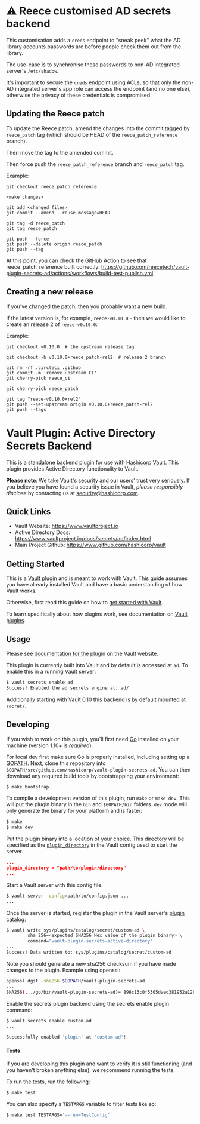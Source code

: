 # ⚠️ Reece customised AD secrets backend

This customisation adds a `creds` endpoint to "sneak peek" what the AD library accounts passwords are before people
check them out from the library.

The use-case is to synchronise these passwords to non-AD integrated server's `/etc/shadow`.

It's important to secure the `creds` endpoint using ACLs, so that only the non-AD integrated server's app role
can access the endpoint (and no one else), otherwise the privacy of these credentials is compromised.

## Updating the Reece patch

To update the Reece patch, amend the changes into the commit tagged by `reece_patch` tag (which should be HEAD of the
`reece_patch_reference` branch).

Then move the tag to the amended commit.

Then force push the `reece_patch_reference` branch and `reece_patch` tag.

Example:

```
git checkout reece_patch_reference

<make changes>

git add <changed files>
git commit --amend --reuse-message=HEAD

git tag -d reece_patch
git tag reece_patch

git push --force
git push --delete origin reece_patch
git push --tag
```

At this point, you can check the GitHub Action to see that reece_patch_reference built correctly:
https://github.com/reecetech/vault-plugin-secrets-ad/actions/workflows/build-test-publish.yml

## Creating a new release

If you've changed the patch, then you probably want a new build.

If the latest version is, for example, `reece-v0.10.0` - then we would like to create an release 2 of `reece-v0.10.0`:

Example:

```
git checkout v0.10.0  # the upstream release tag

git checkout -b v0.10.0+reece_patch-rel2  # release 2 branch

git rm -rf .circleci .github
git commit -m 'remove upstream CI'
git cherry-pick reece_ci

git cherry-pick reece_patch

git tag "reece-v0.10.0+rel2"
git push --set-upstream origin v0.10.0+reece_patch-rel2
git push --tags
```


# Vault Plugin: Active Directory Secrets Backend

This is a standalone backend plugin for use with [Hashicorp Vault](https://www.github.com/hashicorp/vault).
This plugin provides Active Directory functionality to Vault.

**Please note**: We take Vault's security and our users' trust very seriously. If you believe you have found a security issue in Vault, _please responsibly disclose_ by contacting us at [security@hashicorp.com](mailto:security@hashicorp.com).

## Quick Links
- Vault Website: https://www.vaultproject.io
- Active Directory Docs: https://www.vaultproject.io/docs/secrets/ad/index.html
- Main Project Github: https://www.github.com/hashicorp/vault

## Getting Started

This is a [Vault plugin](https://www.vaultproject.io/docs/internals/plugins.html)
and is meant to work with Vault. This guide assumes you have already installed Vault
and have a basic understanding of how Vault works.

Otherwise, first read this guide on how to [get started with Vault](https://www.vaultproject.io/intro/getting-started/install.html).

To learn specifically about how plugins work, see documentation on [Vault plugins](https://www.vaultproject.io/docs/internals/plugins.html).

## Usage

Please see [documentation for the plugin](https://www.vaultproject.io/docs/secrets/ad/index.html)
on the Vault website.

This plugin is currently built into Vault and by default is accessed
at `ad`. To enable this in a running Vault server:

```sh
$ vault secrets enable ad
Success! Enabled the ad secrets engine at: ad/
```

Additionally starting with Vault 0.10 this backend is by default mounted
at `secret/`.

## Developing

If you wish to work on this plugin, you'll first need
[Go](https://www.golang.org) installed on your machine
(version 1.10+ is *required*).

For local dev first make sure Go is properly installed, including
setting up a [GOPATH](https://golang.org/doc/code.html#GOPATH).
Next, clone this repository into
`$GOPATH/src/github.com/hashicorp/vault-plugin-secrets-ad`.
You can then download any required build tools by bootstrapping your
environment:

```sh
$ make bootstrap
```

To compile a development version of this plugin, run `make` or `make dev`.
This will put the plugin binary in the `bin` and `$GOPATH/bin` folders. `dev`
mode will only generate the binary for your platform and is faster:

```sh
$ make
$ make dev
```

Put the plugin binary into a location of your choice. This directory
will be specified as the [`plugin_directory`](https://www.vaultproject.io/docs/configuration/index.html#plugin_directory)
in the Vault config used to start the server.

```json
...
plugin_directory = "path/to/plugin/directory"
...
```

Start a Vault server with this config file:
```sh
$ vault server -config=path/to/config.json ...
...
```

Once the server is started, register the plugin in the Vault server's [plugin catalog](https://www.vaultproject.io/docs/internals/plugins.html#plugin-catalog):

```sh
$ vault write sys/plugins/catalog/secret/custom-ad \
        sha_256=<expected SHA256 Hex value of the plugin binary> \
        command="vault-plugin-secrets-active-directory"
...
Success! Data written to: sys/plugins/catalog/secret/custom-ad
```

Note you should generate a new sha256 checksum if you have made changes
to the plugin. Example using openssl:

```sh
openssl dgst -sha256 $GOPATH/vault-plugin-secrets-ad
...
SHA256(.../go/bin/vault-plugin-secrets-ad)= 896c13c0f5305daed381952a128322e02bc28a57d0c862a78cbc2ea66e8c6fa1
```

Enable the secrets plugin backend using the secrets enable plugin command:

```sh
$ vault secrets enable custom-ad
...

Successfully enabled 'plugin' at 'custom-ad'!
```

#### Tests

If you are developing this plugin and want to verify it is still
functioning (and you haven't broken anything else), we recommend
running the tests.

To run the tests, run the following:

```sh
$ make test
```

You can also specify a `TESTARGS` variable to filter tests like so:

```sh
$ make test TESTARGS='--run=TestConfig'
```
